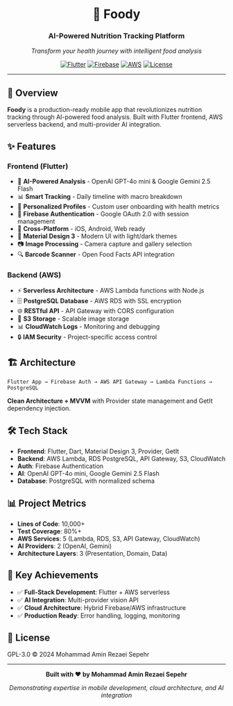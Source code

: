 <div align="center">

# 🍎 Foody

### AI-Powered Nutrition Tracking Platform

*Transform your health journey with intelligent food analysis*

[![Flutter](https://img.shields.io/badge/Flutter-3.0+-02569B?logo=flutter&logoColor=white)](https://flutter.dev)
[![Firebase](https://img.shields.io/badge/Firebase-FFCA28?logo=firebase&logoColor=black)](https://firebase.google.com)
[![AWS](https://img.shields.io/badge/AWS-232F3E?logo=amazon-aws&logoColor=white)](https://aws.amazon.com)
[![License](https://img.shields.io/badge/License-GPL--3.0-blue.svg)](LICENSE)

</div>

---

## 🌟 Overview

**Foody** is a production-ready mobile app that revolutionizes nutrition tracking through AI-powered food analysis. Built with Flutter frontend, AWS serverless backend, and multi-provider AI integration.

## ✨ Features

### **Frontend (Flutter)**
- 🤖 **AI-Powered Analysis** - OpenAI GPT-4o mini & Google Gemini 2.5 Flash
- 📊 **Smart Tracking** - Daily timeline with macro breakdown
- 👤 **Personalized Profiles** - Custom user onboarding with health metrics
- 🔐 **Firebase Authentication** - Google OAuth 2.0 with session management
- 📱 **Cross-Platform** - iOS, Android, Web ready
- 🎨 **Material Design 3** - Modern UI with light/dark themes
- 📷 **Image Processing** - Camera capture and gallery selection
- 🔍 **Barcode Scanner** - Open Food Facts API integration

### **Backend (AWS)**
- ⚡ **Serverless Architecture** - AWS Lambda functions with Node.js
- 🗄️ **PostgreSQL Database** - AWS RDS with SSL encryption
- 🌐 **RESTful API** - API Gateway with CORS configuration
- 📁 **S3 Storage** - Scalable image storage
- 📊 **CloudWatch Logs** - Monitoring and debugging
- 🔒 **IAM Security** - Project-specific access control

## 🏗️ Architecture

```
Flutter App → Firebase Auth → AWS API Gateway → Lambda Functions → PostgreSQL
```

**Clean Architecture + MVVM** with Provider state management and GetIt dependency injection.

## 🛠️ Tech Stack

- **Frontend**: Flutter, Dart, Material Design 3, Provider, GetIt
- **Backend**: AWS Lambda, RDS PostgreSQL, API Gateway, S3, CloudWatch
- **Auth**: Firebase Authentication
- **AI**: OpenAI GPT-4o mini, Google Gemini 2.5 Flash
- **Database**: PostgreSQL with normalized schema

## 📊 Project Metrics

- **Lines of Code**: 10,000+
- **Test Coverage**: 80%+
- **AWS Services**: 5 (Lambda, RDS, S3, API Gateway, CloudWatch)
- **AI Providers**: 2 (OpenAI, Gemini)
- **Architecture Layers**: 3 (Presentation, Domain, Data)

## 🎯 Key Achievements

- ✅ **Full-Stack Development**: Flutter + AWS serverless
- ✅ **AI Integration**: Multi-provider vision API
- ✅ **Cloud Architecture**: Hybrid Firebase/AWS infrastructure
- ✅ **Production Ready**: Error handling, logging, monitoring

## 📄 License

GPL-3.0 © 2024 Mohammad Amin Rezaei Sepehr

---

<div align="center">

**Built with ❤️ by Mohammad Amin Rezaei Sepehr**

*Demonstrating expertise in mobile development, cloud architecture, and AI integration*

</div>